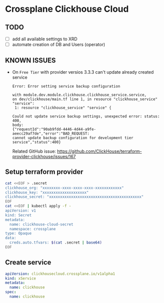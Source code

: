 # Crossplane Clickhouse Cloud

## TODO

- [ ] add all available settings to XRD
- [ ] automate creation of DB and Users (operator)

## KNOWN ISSUES

- On `Free Tier` with provider versios 3.3.3 can't update already created service

  ```
  Error: Error setting service backup configuration

  with module.dev.module.clickhouse.clickhouse_service.service,
  on dev/clickhouse/main.tf line 1, in resource "clickhouse_service" "service":
   1: resource "clickhouse_service" "service" {

  Could not update service backup settings, unexpected error: status: 400,
  body:
  {"requestId":"90ab9fdd-4446-4d44-a9fe-aeecc29af7de","error":"BAD_REQUEST:
  cannot update backup configuration for development tier
  service","status":400}
  ```

  Related GitHub issue: https://github.com/ClickHouse/terraform-provider-clickhouse/issues/167

## Setup terraform provider

```bash
cat <<EOF > .secret
clickhouse_org: "xxxxxxxx-xxxx-xxxx-xxxx-xxxxxxxxxxxx"
clickhouse_key: "xxxxxxxxxxxxxxxxxxxx"
clickhouse_secret: "xxxxxxxxxxxxxxxxxxxxxxxxxxxxxxxxxxxxxxxxxx"
EOF
cat <<EOF | kubectl apply -f -
apiVersion: v1
kind: Secret
metadata:
  name: clickhouse-cloud-secret
  namespace: crossplane
type: Opaque
data:
  creds.auto.tfvars: $(cat .secret | base64)
EOF
```

## Create service

```yaml
apiVersion: clickhousecloud.crossplane.io/v1alpha1
kind: xService
metadata:
  name: clickhouse
spec:
  name: clickhouse
```
